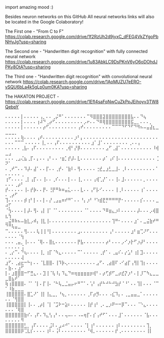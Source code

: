 import amazing mood :)

Besides neuron networks on this GitHub
All neural networks links will also be located in the Google Colaboratory!

The First one - "From C to F"
https://colab.research.google.com/drive/1f2RzUh2d9jyxC_dFEG4VkZYgoPbNHyJg?usp=sharing

The Second one - "Handwritten digit recognition" with fully connected neural network
https://colab.research.google.com/drive/1u83AbkLC9DsPKnV6yO6oDOhdJPKy8OtA?usp=sharing

The Third one - "Handwritten digit recognition" with convolutional neural network
https://colab.research.google.com/drive/1AoMUZU7eERO-vSQU6bLa4k5gLp0um0KA?usp=sharing

The HAKATON PROJECT - 
https://colab.research.google.com/drive/1EfI4saFqNwCuZkPpJEihoyv3TW8QebpY

⠄⠄⠄⠄⠄⡇⠄⠄⠄⠄⠄⢠⡀⠄⠄⢀⡬⠛⠁⠄⠄⠄⠄⠄⠄⠄⠉⠻⣿⣿⣿⣽⣿⣿⣿⣿⣿⣿⣿⣿⣧⠄⠄⠙⢦
⠄⠄⠄⠄⠄⡇⠄⠄⠄⠄⢰⠼⠙⢀⡴⠋⠄⠄⠄⠄⠄⠄⠄⠄⠄⡠⠖⠄⠄⠙⠿⢿⣿⣿⣿⣿⣿⣿⣿⣿⣯⣀⡀⠄⠄⠄⡀
⠄⠄⠄⠄⠄⡇⠄⠄⠄⠄⠄⠄⡴⠋⠄⠄⠄⠄⠄⠄⠄⠄⠄⢠⠞⠄⠄⠄⠄⠄⠄⠄⠄⠄⠉⠉⠉⠙⠋⠙⠋⠙⠻⠦⠤⣤⣼⣆⣀⣀⣀⣀⡀
⠄⠄⠄⠄⠄⢷⠄⠄⠄⠄⢠⠞⠄⠄⠄⠄⠄⠄⠄⠄⠄⠄⡰⠃⡄⠄⠄⠄⠄⠄⠄⠄⠄⠄⠄⠄⠄⠄⠄⠄⠄⠄⠄⠄⠄⠄⠄⠄⠄⠄⠄⠄⠉⠉⠉
⠄⠄⠄⠄⠄⢸⡀⠄⠄⢠⠏⠄⠄⠄⠄⠄⠄⠄⠄⠄⠄⣰⠁⣸⠁⠄⠄⠄⠄⠄⠄⠄⠄⢀⠄⠄⡄
⠄⠄⠄⠄⠄⢀⣧⠄⢠⠏⠄⠄⠄⠄⠄⠄⠄⠄⠄⢀⢾⠃⡜⡿⠄⠄⠄⠄⠄⠄⠄⠄⣠⠋⢀⣼⠁⠄⠄⠄⠄⠄⠄⠄⠄⠄⠄⠸⢾⣀⣠
⠄⠄⠄⢀⣠⢌⣦⢀⡏⠄⡄⠄⠄⢠⠃⠄⠄⠐⣶⡁⡞⡼⠄⣇⠄⠄⠄⠄⠄⠄⠄⡴⠁⢠⠎⢸⠄⠄⠄⠄⠄⠄⠄⠄⠄⠄⠄⠄⢈⠝⠁
⠄⢀⠞⠉⠄⠄⠹⡼⠄⣼⠁⠄⠄⡏⠄⠄⢀⡞⠄⠈⣷⠇⠄⢻⠄⠄⠄⠄⠄⢐⣞⣀⣰⣃⣀⣸⠄⢀⠇⠄⠄⠄⠄⠄⠄⠄⠄⠄⠁⠄⠄⠄⠄⠄⢀
⢰⠋⠄⠄⠄⠄⢀⡇⢠⡏⠄⠄⢸⠄⠄⢀⠎⠄⠄⠄⡇⠄⠄⢸⡀⠄⠄⠄⢠⢾⢁⡜⠁⠄⠄⢸⠄⣸⠄⠄⠄⠄⠄⠄⡀⠄⠄⠄⠄⠄⠄⠄⢀⡴⠃
⡞⠄⠄⠄⠄⠄⢸⠄⡞⡷⠄⠄⡟⠄⢘⡟⠛⠷⠶⣤⣅⠄⠄⠄⣇⠄⠄⢠⠋⡧⠊⠄⠄⠄⠄⢸⢀⠇⠄⠄⠄⠄⠄⢰⠁⠄⠄⠄⠄⠄⢀⡴⠋
⢹⠄⠄⠄⠄⠄⡾⢰⠃⡇⠄⠄⡇⠄⡜⢀⣠⣤⠶⠞⠛⠁⠄⠄⠘⡄⡰⠃⠘⠱⣾⣟⡛⠛⠛⠛⡟⠂⠄⠄⠄⠄⠄⡎⠄⠄⠄⠄⣀⠴⡋
⠈⢳⠄⠄⠄⠄⡇⡼⠄⢻⠄⢠⡇⢸⠁⠈⠁⠄⠄⠄⠄⠄⠄⠄⠄⠈⠁⠄⠄⠄⠄⠙⠿⣶⣄⡰⠇⠄⠄⠄⠄⠄⡼⠄⠄⠄⡠⢾⣿⣆⢳
⣀⣬⠿⠷⠦⠤⣷⣇⡠⠾⡄⢸⣇⢸⠄⠄⠄⠄⠄⠄⠄⠄⠄⠄⠄⠄⠄⠄⠄⠄⠄⠄⠄⠄⢹⠛⠂⠄⠄⠄⠄⣰⠁⠄⣀⣬⣷⠞⠛⠙⠛⢧⣤⣀
⠉⠄⠄⠄⠄⠄⢻⠄⠄⠄⢧⢸⢸⠘⡇⠄⠄⠄⠄⠄⠄⠄⠄⣠⠄⠄⠄⠄⠄⠄⠄⠄⠄⢠⠃⠄⠄⠄⠄⠄⣰⠃⣶⢉⠜⠋⠄⠄⠄⠄⠄⠄⠄⠈⢳
⠄⠄⠄⢀⣤⡀⢸⠄⠄⠄⠈⢿⠄⠄⣿⣆⠄⠄⠄⠄⠄⠄⠄⡟⣧⠄⠄⠄⠄⠄⠄⠄⡴⠃⠄⠄⠄⡠⠊⡰⡗⠋⡰⡼⠃⠄⠄⠄⠄⠄⠄⠄⠄⠄⢨
⠄⢀⡔⠉⠄⠙⢦⠄⠄⠄⠄⢸⡀⢰⡏⠈⠳⣄⠄⠄⠄⠄⠄⠉⠁⠄⠄⠄⠄⠄⢀⡞⠁⠄⢀⣤⠎⠄⡔⣡⠃⢰⡇⣹⠄⠄⠄⠄⠄⠄⠄⠄⠄⠄⢼
⣰⠋⠄⢀⣴⣖⠒⠓⡆⠄⠄⠈⣇⣿⣿⠄⢸⠹⡷⢄⠄⠄⠄⠄⠄⠄⠄⠄⠄⣠⠋⠄⢀⣴⣿⠏⠠⠊⣴⡏⢠⢻⡇⢹⡆⠄⠄⠄⠄⠄⣷⠄⠄⣰⠋
⡇⠄⣰⣿⣿⣿⠒⠋⣛⣄⠄⠄⣹⢸⠈⢧⠸⡄⠹⣄⠙⠶⢶⣶⣶⣶⣶⡶⢾⠃⠄⡴⢋⡾⠋⣀⡴⣞⡝⡰⠃⠄⡇⡸⠉⠳⣄⣀⣀⣀⣿⣦⠞⠁
⢷⢰⣿⣿⣿⣿⠄⠈⠁⠈⡇⠄⡏⢸⠄⠈⠓⢧⣀⣈⣤⡤⠖⠛⠉⠁⠄⢡⠃⢠⡞⠓⠚⠓⠚⣳⡞⠈⠘⠁⠄⠄⢹⡇⠄⠄⠄⠈⠉⠁⠸⣷⣀⣀⣀
⢸⣿⣿⣿⣿⣿⠄⣿⣁⠜⠁⢸⡇⢸⣄⣀⡀⠘⢦⡀⠄⠄⠄⠄⠄⠄⢀⠏⡴⡻⠄⠄⠄⠠⣎⠹⡄⠄⢀⣀⣤⣤⣀⠁⠄⠄⠄⠄⠄⠄⠄⠈⢻⣿⣿
⢸⣿⣿⣿⣿⣿⡇⢸⠄⠄⢀⡴⡇⠈⡇⠈⣩⠗⠒⣵⠆⠄⠄⠄⠄⠄⢸⡞⢰⠃⢀⠄⣀⡰⠟⠒⠒⡿⠉⠄⠄⠄⠈⠑⣄⠄⠄⠄⠄⠄⠄⠄⠈⢿⣿
⣿⣿⣿⣿⣿⣿⣷⠎⠄⢠⠏⠄⠹⣄⢣⢠⠃⠄⠄⢤⠤⠄⠄⠠⠤⢶⡏⠄⡎⢠⠞⠋⠁⠄⠄⠄⣸⠁⠄⠄⠄⠄⠄⠄⠈⣧⠄⠄⠄⠄⠄⠄⠄⠄⠻
⣿⣿⣿⣿⣿⣿⣃⡀⢠⠏⠄⠄⠄⠄⣨⠇⠄⣠⠴⠚⠁⠄⠄⠄⠄⠈⡇⢰⠃⠄⠄⠄⠄⠄⠄⢰⠇⠄⠄⠄⠄⠄⠄⠄⠄⢹⡀
⣿⣿⣿⣿⣿⡿⢉⣇⡎⠄⠄⠄⠄⢰⠇⠄⢨⠇⠄⠄⠄⠄⠄⠄⠄⠄⠘⢾⡀⠄⠄⠄⠄⠄⠄⡞⢀⠄⠄⠄⠄⠄⠄⠄⠄⢸⡇
